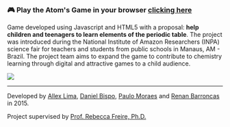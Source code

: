 ### :video_game:  Play the Atom's Game in your browser [clicking here]([https://allexlima.github.io/AtomsGame/](https://fafk0.github.io/kemija-jan.github.io/))

Game developed using Javascript and HTML5 with a proposal: **help children and teenagers to learn elements of the periodic table**. The project was introduced during the National Institute of Amazon Researchers (INPA) science fair for teachers and students from public schools in Manaus, AM - Brazil.  The project team aims to expand the game to contribute to chemistry learning through digital and attractive games to a child audience.


![](https://github.com/AtomsGame/atomsgame.github.io/blob/master/img/GameScreen.jpg?raw=true)

---

Developed by [Allex Lima](http://www.allexlima.com), [Daniel Bispo](https://github.com/danielbispov), [Paulo Moraes](http://pauloigormoraes.com/) and [Renan Barroncas](https://github.com/renanbarroncas) in 2015.

Project supervised by [Prof. Rebecca Freire, Ph.D.](http://buscatextual.cnpq.br/buscatextual/visualizacv.do?id=K4767082U3)
